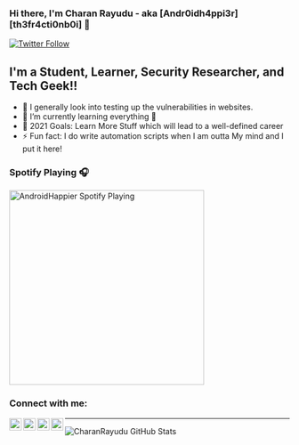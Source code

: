 
### Hi there, I'm Charan Rayudu - aka [Andr0idh4ppi3r][th3fr4cti0nb0i] 👋


[![Twitter Follow](https://img.shields.io/twitter/follow/AndroidHappier?color=1DA1F2&logo=twitter&style=for-the-badge)](https://twitter.com/intent/follow?original_referer=https://github.com/CharanRayudu&screen_name=AndroidHappier)

## I'm a Student, Learner, Security Researcher, and Tech Geek!!

- 🔭 I generally look into testing up the vulnerabilities in websites.
- 🌱 I’m currently learning everything 🤣
- 🥅 2021 Goals: Learn More Stuff which will lead to a well-defined career
- ⚡ Fun fact: I do write automation scripts when I am outta My mind and I put it here!

### Spotify Playing 🎧

[<img src="https://now-playing-codestackr.vercel.app/api/spotify-playing" alt="AndroidHappier Spotify Playing" width="350" />](https://open.spotify.com/user/314dddzhqwj5m6ka4ad545xgv2sy)

### Connect with me:

[<img align="left" alt="CharanRayudu | YouTube" width="22px" src="https://cdn.jsdelivr.net/npm/simple-icons@v3/icons/youtube.svg" />][youtube]
[<img align="left" alt="CharanRayudu | Twitter" width="22px" src="https://cdn.jsdelivr.net/npm/simple-icons@v3/icons/twitter.svg" />][twitter]
[<img align="left" alt="CharanRayudu | LinkedIn" width="22px" src="https://cdn.jsdelivr.net/npm/simple-icons@v3/icons/linkedin.svg" />][linkedin]
[<img align="left" alt="CharanRayudu | Instagram" width="22px" src="https://cdn.jsdelivr.net/npm/simple-icons@v3/icons/instagram.svg" />][instagram]



---
<img align="left" alt="CharanRayudu GitHub Stats" src="https://github-readme-stats.vercel.app/api?username=CharanRayudu&show_icons=true&hide_border=true" />


[twitter]: https://twitter.com/AndroidHappier
[youtube]: https://www.youtube.com/channel/UCcY34N7VmR-4SbOOflGH02w
[instagram]: https://www.instagram.com/charan._.rayudu/
[linkedin]: https://www.linkedin.com/in/rayudusrisaicharan/
